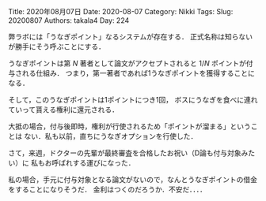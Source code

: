 ﻿Title: 2020年08月07日
Date: 2020-08-07
Category: Nikki
Tags: 
Slug: 20200807
Authors: takala4
Day: 224



弊ラボには「うなぎポイント」なるシステムが存在する．
正式名称は知らないが勝手にそう呼ぶことにする．


うなぎポイントは第 $N$ 著者として論文がアクセプトされると $1/N$ ポイントが付与される仕組み．
つまり，第一著者であれば1うなぎポイントを獲得することになる．


そして，このうなぎポイントは1ポイントにつき1回，
ボスにうなぎを食べに連れていって貰える権利に還元される．


大抵の場合，付与後即時，権利が行使されるため「ポイントが溜まる」ということは
ない．私も以前，直ちにうなぎオプションを行使した．


さて，来週，ドクターの先輩が最終審査を合格したお祝い（D論も付与対象みたい）に
私もお呼ばれする運びになった．


私の場合，手元に付与対象となる論文がないので，なんとうなぎポイントの借金をすることになりそうだ．
金利はつくのだろうか．不安だ．．．．
